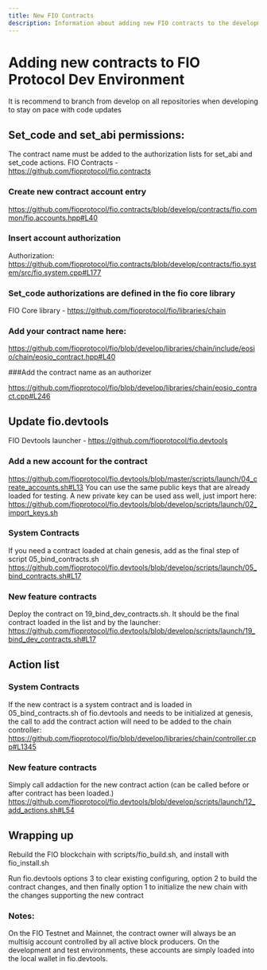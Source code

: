 ```yaml
---
title: New FIO Contracts
description: Information about adding new FIO contracts to the development environment
---
```


# Adding new contracts to FIO Protocol Dev Environment

It is recommend to branch from develop on all repositories when developing to stay on pace with code updates

## Set_code and set_abi permissions:

The contract name must be added to the authorization lists for set_abi and set_code actions.
FIO Contracts - https://github.com/fioprotocol/fio.contracts

### Create new contract account entry
https://github.com/fioprotocol/fio.contracts/blob/develop/contracts/fio.common/fio.accounts.hpp#L40
 
### Insert account authorization
Authorization: https://github.com/fioprotocol/fio.contracts/blob/develop/contracts/fio.system/src/fio.system.cpp#L177


### Set_code authorizations are defined in the fio core library

FIO Core library - https://github.com/fioprotocol/fio/libraries/chain

### Add your contract name here:

https://github.com/fioprotocol/fio/blob/develop/libraries/chain/include/eosio/chain/eosio_contract.hpp#L40

###Add the contract name as an authorizer 

https://github.com/fioprotocol/fio/blob/develop/libraries/chain/eosio_contract.cpp#L246

## Update fio.devtools

FIO Devtools launcher - https://github.com/fioprotocol/fio.devtools

### Add a new account for the contract

https://github.com/fioprotocol/fio.devtools/blob/master/scripts/launch/04_create_accounts.sh#L13
You can use the same public keys that are already loaded for testing. A new private key can be used ass well, just import here:
https://github.com/fioprotocol/fio.devtools/blob/develop/scripts/launch/02_import_keys.sh

### System Contracts
If you need a contract loaded at chain genesis, add as the final step of script 05_bind_contracts.sh
https://github.com/fioprotocol/fio.devtools/blob/develop/scripts/launch/05_bind_contracts.sh#L17

### New feature contracts

Deploy the contract on 19_bind_dev_contracts.sh. It should be the final contract loaded in the list and by the launcher:
https://github.com/fioprotocol/fio.devtools/blob/develop/scripts/launch/19_bind_dev_contracts.sh#L17


##  Action list 

### System Contracts
If the new contract is a system contract and is loaded in 05_bind_contracts.sh of fio.devtools and needs to be initialized at genesis, the call to add the contract action will need to be added to the chain controller:
https://github.com/fioprotocol/fio/blob/develop/libraries/chain/controller.cpp#L1345

### New feature contracts
Simply call addaction for the new contract action (can be called before or after contract has been loaded.)
https://github.com/fioprotocol/fio.devtools/blob/develop/scripts/launch/12_add_actions.sh#L54

## Wrapping up

Rebuild the FIO blockchain with scripts/fio_build.sh, and install with fio_install.sh

Run fio.devtools options 3 to clear existing configuring, option 2 to build the contract changes, and then finally option 1 to initialize the new chain with the changes supporting the new contract


### Notes:
On the FIO Testnet and Mainnet, the contract owner will always be an multisig account controlled by all active block producers. On the development and test environments, these accounts are simply loaded into the local wallet in fio.devtools.


